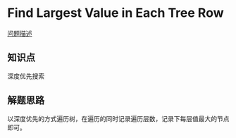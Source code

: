 # Find Largest Value in Each Tree Row

[问题描述](https://leetcode.com/problems/find-largest-value-in-each-tree-row/)

## 知识点

深度优先搜索

## 解题思路

以深度优先的方式遍历树，在遍历的同时记录遍历层数，记录下每层值最大的节点即可。

